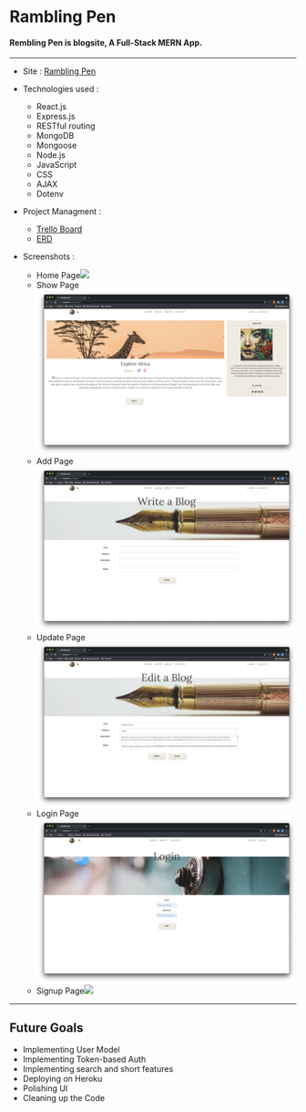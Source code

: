 # Rambling Pen

#### Rembling Pen is blogsite, A Full-Stack MERN App.

---

- Site : [Rambling Pen](https://rambling-pen.herokuapp.com/)
- Technologies used :

  - React.js
  - Express.js
  - RESTful routing
  - MongoDB
  - Mongoose
  - Node.js
  - JavaScript
  - CSS
  - AJAX
  - Dotenv

- Project Managment :

  - [Trello Board](https://trello.com/b/6nieEOLP/react-blogsite)
  - [ERD](https://lucid.app/lucidchart/847c5854-99e3-4d5a-b57e-174969485979/edit?page=0_0&invitationId=inv_33a423b0-d358-48e8-aa2a-828d2bbb5c24#)

- Screenshots :
  - Home Page![](images-md/homePage.png)
  - Show Page![](images-md/showPage.png)
  - Add Page![](images-md/addPage.png)
  - Update Page![](images-md/editPage.png)
  - Login Page![](images-md/loginPage.png)
  - Signup Page![](images-md/signupPage.png)

---

## Future Goals

- Implementing User Model
- Implementing Token-based Auth
- Implementing search and short features
- Deploying on Heroku
- Polishing UI
- Cleaning up the Code
